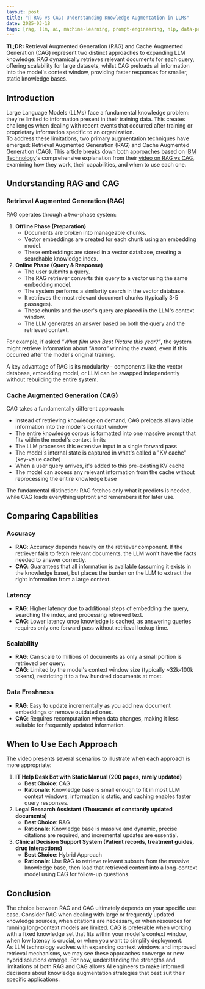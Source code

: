 ```yaml
---
layout: post
title: "🧠 RAG vs CAG: Understanding Knowledge Augmentation in LLMs"
date: 2025-03-18
tags: [rag, llm, ai, machine-learning, prompt-engineering, nlp, data-processing, best-practices]
---
```


**TL;DR:** Retrieval Augmented Generation (RAG) and Cache Augmented Generation (CAG) represent two distinct approaches to expanding LLM knowledge: RAG dynamically retrieves relevant documents for each query, offering scalability for large datasets, whilst CAG preloads all information into the model's context window, providing faster responses for smaller, static knowledge bases. 
<!--more-->

## Introduction

Large Language Models (LLMs) face a fundamental knowledge problem: they're limited to information present in their training data. This creates challenges when dealing with recent events that occurred after training or proprietary information specific to an organization.  
To address these limitations, two primary augmentation techniques have emerged: Retrieval Augmented Generation (RAG) and Cache Augmented Generation (CAG). This article breaks down both approaches based on  [IBM Technology](https://www.youtube.com/channel/UCKWaEZ-_VweaEx1j62do_vQ)'s comprehensive explanation from their [video on RAG vs CAG](https://youtube.com/watch?v=HdafI0t3sEY), examining how they work, their capabilities, and when to use each one.

## Understanding RAG and CAG

### Retrieval Augmented Generation (RAG)

RAG operates through a two-phase system:

1. **Offline Phase (Preparation)**
   - Documents are broken into manageable chunks.
   - Vector embeddings are created for each chunk using an embedding model.
   - These embeddings are stored in a vector database, creating a searchable knowledge index.
2. **Online Phase (Query & Response)**
   - The user submits a query.
   - The RAG retriever converts this query to a vector using the same embedding model.
   - The system performs a similarity search in the vector database.
   - It retrieves the most relevant document chunks (typically 3-5 passages).
   - These chunks and the user's query are placed in the LLM's context window.
   - The LLM generates an answer based on both the query and the retrieved context.

For example, if asked _"What film won Best Picture this year?"_, the system might retrieve information about _"Anora"_ winning the award, even if this occurred after the model's original training.

A key advantage of RAG is its modularity - components like the vector database, embedding model, or LLM can be swapped independently without rebuilding the entire system.

### Cache Augmented Generation (CAG)

CAG takes a fundamentally different approach:

- Instead of retrieving knowledge on demand, CAG preloads all available information into the model's context window
- The entire knowledge corpus is formatted into one massive prompt that fits within the model's context limits
- The LLM processes this extensive input in a single forward pass
- The model's internal state is captured in what's called a "KV cache" (key-value cache)
- When a user query arrives, it's added to this pre-existing KV cache
- The model can access any relevant information from the cache without reprocessing the entire knowledge base

The fundamental distinction: RAG fetches only what it predicts is needed, while CAG loads everything upfront and remembers it for later use.

## Comparing Capabilities

### Accuracy
- **RAG**: Accuracy depends heavily on the retriever component. If the retriever fails to fetch relevant documents, the LLM won't have the facts needed to answer correctly.
- **CAG**: Guarantees that all information is available (assuming it exists in the knowledge base), but places the burden on the LLM to extract the right information from a large context.

### Latency
- **RAG**: Higher latency due to additional steps of embedding the query, searching the index, and processing retrieved text.
- **CAG**: Lower latency once knowledge is cached, as answering queries requires only one forward pass without retrieval lookup time.

### Scalability
- **RAG**: Can scale to millions of documents as only a small portion is retrieved per query.
- **CAG**: Limited by the model's context window size (typically ~32k-100k tokens), restricting it to a few hundred documents at most.

### Data Freshness
- **RAG**: Easy to update incrementally as you add new document embeddings or remove outdated ones.
- **CAG**: Requires recomputation when data changes, making it less suitable for frequently updated information.

## When to Use Each Approach

The video presents several scenarios to illustrate when each approach is more appropriate:

1. **IT Help Desk Bot with Static Manual (200 pages, rarely updated)**
   - **Best Choice**: CAG
   - **Rationale**: Knowledge base is small enough to fit in most LLM context windows, information is static, and caching enables faster query responses.
2. **Legal Research Assistant (Thousands of constantly updated documents)**
   - **Best Choice**: RAG
   - **Rationale**: Knowledge base is massive and dynamic, precise citations are required, and incremental updates are essential.
3. **Clinical Decision Support System (Patient records, treatment guides, drug interactions)**
   - **Best Choice**: Hybrid Approach
   - **Rationale**: Use RAG to retrieve relevant subsets from the massive knowledge base, then load that retrieved content into a long-context model using CAG for follow-up questions.

## Conclusion

The choice between RAG and CAG ultimately depends on your specific use case. Consider RAG when dealing with large or frequently updated knowledge sources, when citations are necessary, or when resources for running long-context models are limited. CAG is preferable when working with a fixed knowledge set that fits within your model's context window, when low latency is crucial, or when you want to simplify deployment.  
As LLM technology evolves with expanding context windows and improved retrieval mechanisms, we may see these approaches converge or new hybrid solutions emerge. For now, understanding the strengths and limitations of both RAG and CAG allows AI engineers to make informed decisions about knowledge augmentation strategies that best suit their specific applications.
